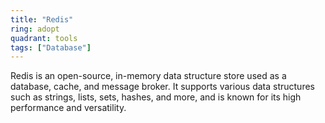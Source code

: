 ```yaml
---
title: "Redis"
ring: adopt
quadrant: tools
tags: ["Database"]
---
```


Redis is an open-source, in-memory data structure store used as a database, cache, and message broker. It supports various data structures such as strings, lists, sets, hashes, and more, and is known for its high performance and versatility.
